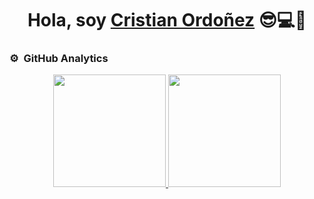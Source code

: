 <div align="center">
<h1 align="center">Hola, soy <a href="https://aristi.dev">Cristian Ordoñez</a> 😎💻👋</h1>
</div>


### ⚙️ &nbsp;GitHub Analytics

<p align="center">
<a href="https://github.com/cristianordonezdev">
  <img height="180em" src="https://github-readme-stats-eight-theta.vercel.app/api?username=cristianordonezdev&show_icons=true&theme=algolia&include_all_commits=true&count_private=true"/>
  <img height="180em" src="https://github-readme-stats-eight-theta.vercel.app/api/top-langs/?username=cristianordonezdev&layout=compact&langs_count=8&theme=algolia"/>
</a>
</p>
